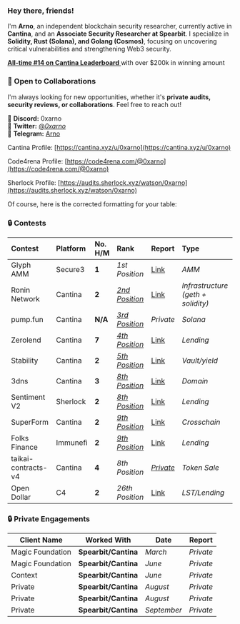 ### Hey there, friends!

I'm **Arno**, an independent blockchain security researcher, currently active in **Cantina**, and an **Associate Security Researcher at Spearbit**.
I specialize in **Solidity, Rust (Solana), and Golang (Cosmos)**, focusing on uncovering critical vulnerabilities and strengthening Web3 security.  

[**All-time #14 on Cantina Leaderboard**  ](https://cantina.xyz/leaderboard) with over $200k in winning amount

### 🚀 Open to Collaborations  
I'm always looking for new opportunities, whether it's **private audits, security reviews, or collaborations**. Feel free to reach out!  

📌 **Discord:** 0xarno  
📌 **Twitter:** [@_0xarno_](https://twitter.com/_0xarno_)  
📌 **Telegram:** [Arno](https://t.me/arnovict)  

Cantina Profile: [https://cantina.xyz/u/0xarno](https://cantina.xyz/u/0xarno)

Code4rena Profile: [https://code4rena.com/@0xarno](https://code4rena.com/@0xarno) 

Sherlock Profile: [https://audits.sherlock.xyz/watson/0xarno](https://audits.sherlock.xyz/watson/0xarno)



Of course, here is the corrected formatting for your table:

### 🔒 Contests

| Contest | Platform | No. H/M | Rank | Report | Type |
| :--- | :--- | :--- | :--- | :--- | :--- |
| Glyph AMM | Secure3 | **1** | *1st Position* | [Link](https://github.com/ARNO-0/Portfolio/tree/main/Reports/Glyph%20AMM) | *AMM* |
| Ronin Network | Cantina | **2** | [*2nd Position*](https://x.com/_0xarno_/status/1900393079972257977) | [Link](https://github.com/ARNO-0/Portfolio/tree/main/Reports/Ronin%20Report) | *Infrastructure (geth + solidity)* |
| pump.fun | Cantina | **N/A** | [*3rd Position*](https://x.com/cantinaxyz/status/1917601418032341117) | *Private* | *Solana* |
| Zerolend | Cantina | **7** | [*4th Position*](https://x.com/_0xarno_/status/1777335899829019012) | [Link](https://github.com/ARNO-0/Portfolio/tree/main/Reports/ZeroLend_Report) | *Lending* |
| Stability | Cantina | **2** | [*5th Position*](https://cantina.xyz/code/e1c0be8d-0c3d-485a-a446-a582beb120b1/overview/leaderboard) | [Link](https://cantina.xyz/code/2cd0b038-3e32-4db6-b488-0f85b6f0e49f/overview) | *Vault/yield* |
| 3dns | Cantina | **3** | [*8th Position* ](https://x.com/_0xarno_/status/1784145130586521851)| [Link](https://github.com/ARNO-0/Portfolio/tree/main/Reports/3DNS_Report) | *Domain* |
| Sentiment V2 | Sherlock | **2** | [*8th Position*](https://audits.sherlock.xyz/contests/349/leaderboard) | [Link](https://github.com/ARNO-0/Portfolio/blob/main/Reports/Sentiment%20V2_Report/report.md) | *Lending* |
| SuperForm | Cantina | **2** | [*9th Position*](https://x.com/_0xarno_/status/1753102561509621976) | [Link](https://cantina.xyz/code/2cd0b038-3e32-4db6-b488-0f85b6f0e49f/overview) | *Crosschain* |
| Folks Finance | Immunefi | **2** | [*9th Position*](https://immunefi.com/audit-competition/folksfinance-boost/leaderboard/) | [Link](https://immunefi.com/audit-competition/folksfinance-boost/leaderboard/) | *Lending* |
| taikai-contracts-v4 | Cantina | **4** | *8th Position* | [*Private*](https://cantina.xyz/code/74fb60b8-879f-43b1-9f48-c788df0590da/overview) | *Token Sale* |
| Open Dollar | C4 | **2** | *26th Position* | [Link](https://www.google.com/search?q=) | *LST/Lending* |

### 🔒 Private Engagements

| Client Name            | Worked With | Date         | Report                        |
| ---------------------- | ----------- | ------------ | ----------------------------- |
|      Magic Foundation  | **Spearbit/Cantina** | *March* | *Private* |
|   Magic Foundation    | **Spearbit/Cantina**  | *June* | *Private* |
|    Context     |**Spearbit/Cantina** | *June* | *Private* |
|  Private     |**Spearbit/Cantina** | *August* | *Private* |
|  Private     |**Spearbit/Cantina** | *August* | *Private* |
|  Private     |**Spearbit/Cantina** | *September* | *Private* |

